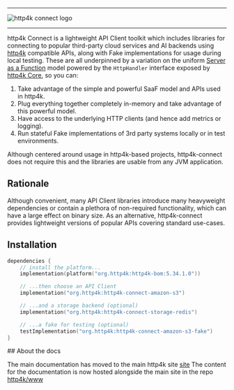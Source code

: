 <div class="github">
<hr/>
<picture>
  <source 
    srcset="src/docs/img/logo-intro.png" 
    media="(prefers-color-scheme: dark)">
  <img src="https://connect.http4k.org/img/logo-intro.png" alt="http4k connect logo">
</picture>
<hr/>
</div>

http4k Connect is a lightweight API Client toolkit which includes libraries for connecting to popular third-party cloud 
services and AI backends using [http4k](https://http4k.org) compatible APIs, along with Fake implementations for usage during local
testing. These are all underpinned by a variation on the
uniform [Server as a Function](https://monkey.org/~marius/funsrv.pdf) model powered by the `HttpHandler` interface
exposed by [http4k Core](https://www.http4k.org/ecosystem/http4k/), so you can:
 
1. Take advantage of the simple and powerful SaaF model and APIs used in http4k.
1. Plug everything together completely in-memory and take advantage of this powerful model.
1. Have access to the underlying HTTP clients (and hence add metrics or logging).
1. Run stateful Fake implementations of 3rd party systems locally or in test environments.

Although centered around usage in http4k-based projects, http4k-connect does not require this and the libraries are usable from any JVM application.

## Rationale
Although convenient, many API Client libraries introduce many heavyweight dependencies or contain a plethora of non-required functionality, which can have a large effect on binary size. As an alternative, http4k-connect provides lightweight versions of popular APIs covering standard use-cases.

## Installation
```kotlin
dependencies {
    // install the platform...
    implementation(platform("org.http4k:http4k-bom:5.34.1.0"))

    // ...then choose an API Client
    implementation("org.http4k:http4k-connect-amazon-s3")

    // ...and a storage backend (optional)
    implementation("org.http4k:http4k-connect-storage-redis")

    // ...a fake for testing (optional)
    testImplementation("org.http4k:http4k-connect-amazon-s3-fake")
}
```

<div class="github">
## About the docs

The main documentation has moved to the main http4k site [site](https://www.http4k.org/ecosystem/connect/)
The content for the documentation is now hosted alongside the main site in the repo [http4k/www](https://github.com/http4k/www)
</div>
